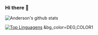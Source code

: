 ### Hi there 👋

<!--
**lima-anderson/lima-anderson** is a ✨ _special_ ✨ repository because its `README.md` (this file) appears on your GitHub profile.

Here are some ideas to get you started:

- 🔭 I’m currently working on ...
- 🌱 I’m currently learning ...
- 👯 I’m looking to collaborate on ...
- 🤔 I’m looking for help with ...
- 💬 Ask me about ...
- 📫 How to reach me: ...
- 😄 Pronouns: ...
- ⚡ Fun fact: ...
-->

![Anderson's github stats](https://github-readme-stats.vercel.app/api?username=lima-anderson&show_icons=true&theme=dracula)

[![Top Linguagens](https://github-readme-stats.vercel.app/api/top-langs/?username=lima-anderson&layout=compact&theme=dracula)](https://github.com/anuraghazra/github-readme-stats)
&bg_color=DEG,COLOR1
